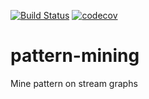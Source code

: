 [![Build Status](https://travis-ci.com/TiphaineV/pattern-mining.svg?branch=master)](https://travis-ci.com/TiphaineV/pattern-mining)
[![codecov](https://codecov.io/gh/TiphaineV/pattern-mining/branch/master/graph/badge.svg)](https://codecov.io/gh/TiphaineV/pattern-mining)

# pattern-mining

Mine pattern on stream graphs
